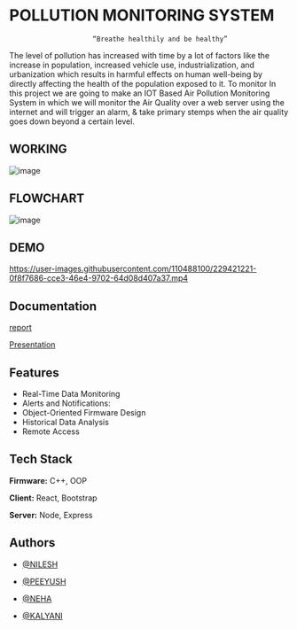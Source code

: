 

# POLLUTION MONITORING SYSTEM

                         “Breathe healthily and be healthy”
The level of pollution has increased with time by a lot of factors like the increase in 
population, increased vehicle use, industrialization, and urbanization which results in 
harmful effects on human well-being by directly affecting the health of the 
population exposed to it. To monitor In this project we are going to make an IOT 
Based Air Pollution Monitoring System in which we will monitor the Air Quality 
over a web server using the internet and will trigger an alarm, & take primary stemps when the air quality 
goes down beyond a certain level. 
## WORKING

![image](https://drive.google.com/uc?export=view&id=1bKHJXGmDnJI9tzJOK5p1TdT8svEKIvKy)


## FLOWCHART
![image](https://drive.google.com/uc?export=view&id=1PQtIzPi2Bfda-CKPT0yDFSUkvoL5Tfdp)



## DEMO
https://user-images.githubusercontent.com/110488100/229421221-0f8f7686-cce3-46e4-9702-64d08d407a37.mp4


## Documentation

[report](https://github.com/WarkeNilesh/Pollution-Monitoring-System/files/12240519/report.pdf)

[Presentation](https://www.canva.com/design/DAFfN5PtMy8/view?utm_content=DAFfN5PtMy8&utm_campaign=designshare&utm_medium=link&utm_source=publishsharelink)

## Features

- Real-Time Data Monitoring
- Alerts and Notifications:
- Object-Oriented Firmware Design
- Historical Data Analysis
- Remote Access


## Tech Stack

**Firmware:** C++, OOP

**Client:** React, Bootstrap

**Server:** Node, Express



## Authors
- [@NILESH](https://www.linkedin.com/in/warke-nilesh-88711a228/)

- [@PEEYUSH](https://www.linkedin.com/in/peeyush-deshpande-237323243)

- [@NEHA](https://www.linkedin.com/in/neha-kore-9a051a221)

- [@KALYANI](https://www.linkedin.com/in/kalyani-tangade-a6b05121a)




